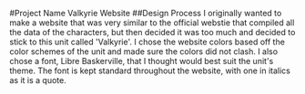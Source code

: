 #Project Name
Valkyrie Website
##Design Process
I originally wanted to make a website that was very similar to the official webstie that compiled all the data of the characters, but then decided it was too much and decided to stick to this unit called 'Valkyrie'. I chose the website colors based off the color schemes of the unit and made sure the colors did not clash. I also chose a font, Libre Baskerville, that I thought would best suit the unit's theme. The font is kept standard throughout the website, with one in italics as it is a quote.

